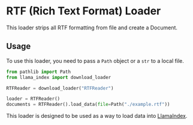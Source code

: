 # RTF (Rich Text Format) Loader

This loader strips all RTF formatting from file and create a Document.

## Usage

To use this loader, you need to pass a `Path` object or a `str` to a local file.

```python
from pathlib import Path
from llama_index import download_loader

RTFReader = download_loader("RTFReader")

loader = RTFReader()
documents = RTFReader().load_data(file=Path("./example.rtf"))
```

This loader is designed to be used as a way to load data into [LlamaIndex](https://github.com/run-llama/llama_index/).
